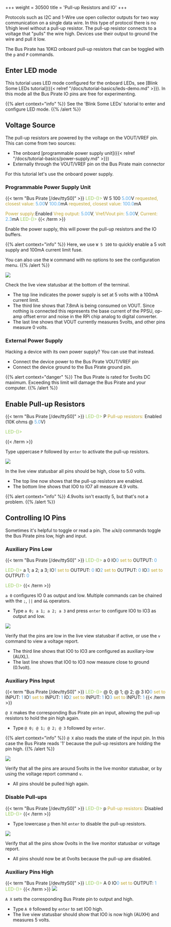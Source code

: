 +++
weight = 30500
title = 'Pull-up Resistors and IO'
+++

Protocols such as I2C and 1-Wire use open collector outputs for two way communication on a single data wire. In this type of protocol there is no 1/high level without a pull-up resistor. The pull-up resistor connects to a voltage that "pulls" the wire high. Devices use their output to ground the wire and pull it low.

The Bus Pirate has 10KΩ onboard pull-up resistors that can be toggled with the ```p``` and ```P``` commands.

## Enter LED mode

This tutorial uses LED mode configured for the onboard LEDs, see [Blink Some LEDs tutorial]({{< relref "/docs/tutorial-basics/leds-demo.md" >}}). In this mode all the Bus Pirate IO pins are free for experimenting.

{{% alert context="info" %}}
See the 'Blink Some LEDs' tutorial to enter and configure LED mode.
{{% /alert %}}

## Voltage Source

The pull-up resistors are powered by the voltage on the VOUT/VREF pin. This can come from two sources:

- The onboard [programmable power supply unit]({{< relref "/docs/tutorial-basics/power-supply.md" >}})
- Externally through the VOUT/VREF pin on the Bus Pirate main connector

For this tutorial let's use the onboard power supply.

### Programmable Power Supply Unit

{{< term "Bus Pirate [/dev/ttyS0]" >}}
<span style="color:#96cb59">LED-()></span>  W 5 100
<span style="color:#53a6e6">5.00</span>V<span style="color:#bfa530"> requested, closest value: <span style="color:#53a6e6">5.00</span></span>V
<span style="color:#53a6e6">100.0</span>mA<span style="color:#bfa530"> requested, closest value: <span style="color:#53a6e6">100.0</span></span>mA

<span style="color:#bfa530">Power supply:</span>Enabled
<span style="color:#bfa530">Vreg output: <span style="color:#53a6e6">5.00</span></span>V<span style="color:#bfa530">, Vref/Vout pin: <span style="color:#53a6e6">5.00</span></span>V<span style="color:#bfa530">, Current: <span style="color:#53a6e6">2.3</span></span>mA<span style="color:#bfa530">
</span>
<span style="color:#96cb59">LED-()></span> 
{{< /term >}}

Enable the power supply, this will power the pull-up resistors and the IO buffers.

{{% alert context="info" %}}
Here, we use ```W 5 100``` to quickly enable a 5 volt supply and 100mA current limit fuse. 

You can also use the ```W``` command with no options to see the configuration menu.
{{% /alert %}}

![](/images/docs/fw/pullup-statusbar-3.png)

Check the live view statusbar at the bottom of the terminal. 
- The top line indicates the power supply is set at 5 volts with a 100mA current limit. 
- The third line shows that 7.8mA is being consumed on VOUT. Since nothing is connected this represents the base current of the PPSU, op-amp offset error and noise in the RPi chip analog to digital converter.
- The last line shows that VOUT currently measures 5volts, and other pins measure 0 volts.

### External Power Supply

Hacking a device with its own power supply? You can use that instead. 

- Connect the device power to the Bus Pirate VOUT/VREF pin
- Connect the device ground to the Bus Pirate ground pin.

{{% alert context="danger" %}}
The Bus Pirate is rated for 5volts DC maximum. Exceeding this limit will damage the Bus Pirate and your computer.
{{% /alert %}}

## Enable Pull-up Resistors

{{< term "Bus Pirate [/dev/ttyS0]" >}}
<span style="color:#96cb59">LED-()></span> P
<span style="color:#bfa530"><span style="color:#bfa530">Pull-up resistors:</span></span> Enabled (10K ohms @ <span style="color:#53a6e6">5.0</span>V)

<span style="color:#96cb59">LED-()></span> 


{{< /term >}}

Type uppercase ```P``` followed by ```enter``` to activate the pull-up resistors.

![](/images/docs/fw/pullup-statusbar-1.png)

In the live view statusbar all pins should be high, close to 5.0 volts.
- The top line now shows that the pull-up resistors are enabled.
- The bottom line shows that IO0 to IO7 all measure 4.9 volts.

{{% alert context="info" %}}
4.9volts isn't exactly 5, but that's not a problem.
{{% /alert %}}

## Controlling IO Pins

Sometimes it's helpful to toggle or read a pin. The ```a```/```A```/```@``` commands toggle the Bus Pirate pins low, high and input.

### Auxiliary Pins Low

{{< term "Bus Pirate [/dev/ttyS0]" >}}
<span style="color:#96cb59">LED-()></span> a 0
IO<span style="color:#53a6e6">0<span style="color:#bfa530"> set to</span></span> OUTPUT: <span style="color:#53a6e6">0</span>

<span style="color:#96cb59">LED-()></span> a 1; a 2; a 3; 
IO<span style="color:#53a6e6">1<span style="color:#bfa530"> set to</span></span> OUTPUT: <span style="color:#53a6e6">0</span>
IO<span style="color:#53a6e6">2<span style="color:#bfa530"> set to</span></span> OUTPUT: <span style="color:#53a6e6">0</span>
IO<span style="color:#53a6e6">3<span style="color:#bfa530"> set to</span></span> OUTPUT: <span style="color:#53a6e6">0</span>

<span style="color:#96cb59">LED-()></span> 
{{< /term >}}

```a 0``` configures IO 0 as output and low. Multiple commands can be chained with the ```;```, ```||``` and ```&&``` operators.

- Type ```a 0; a 1; a 2; a 3``` and press ```enter``` to configure IO0 to IO3 as output and low.

![](/images/docs/fw/pullup-statusbar-2.png)

Verify that the pins are low in the live view statusbar if active, or use the ```v``` command to view a voltage report.
- The third line shows that IO0 to IO3 are configured as auxiliary-low (AUXL).
- The last line shows that IO0 to IO3 now measure close to ground (0.1volt).

### Auxiliary Pins Input

{{< term "Bus Pirate [/dev/ttyS0]" >}}
<span style="color:#96cb59">LED-()></span> @ 0; @ 1; @ 2; @ 3
IO<span style="color:#53a6e6">0<span style="color:#bfa530"> set to</span></span> INPUT: <span style="color:#53a6e6">1</span>
IO<span style="color:#53a6e6">1<span style="color:#bfa530"> set to</span></span> INPUT: <span style="color:#53a6e6">1</span>
IO<span style="color:#53a6e6">2<span style="color:#bfa530"> set to</span></span> INPUT: <span style="color:#53a6e6">1</span>
IO<span style="color:#53a6e6">3<span style="color:#bfa530"> set to</span></span> INPUT: <span style="color:#53a6e6">1</span>
{{< /term >}}

```@ X``` makes the corresponding Bus Pirate pin an input, allowing the pull-up resistors to hold the pin high again.  
- Type ```@ 0; @ 1; @ 2; @ 3``` followed by ```enter```.

{{% alert context="info" %}}
```@ X``` also reads the state of the input pin. In this case the Bus Pirate reads '1' because the pull-up resistors are holding the pin high.
{{% /alert %}}

![](/images/docs/fw/pullup-statusbar-1.png)

Verify that all the pins are around 5volts in the live monitor statusbar, or by using the voltage report command ```v```.
- All pins should be pulled high again.

### Disable Pull-ups
{{< term "Bus Pirate [/dev/ttyS0]" >}}
<span style="color:#96cb59">LED-()></span> p
<span style="color:#bfa530">Pull-up resistors:</span> Disabled
<span style="color:#96cb59">LED-()></span>
{{< /term >}}

- Type lowercase ```p``` then hit ```enter``` to disable the pull-up resistors.

![](/images/docs/fw/pullup-statusbar-4.png)

Verify that all the pins show 0volts in the live monitor statusbar or voltage report.
- All pins should now be at 0volts because the pull-up are disabled.

### Auxiliary Pins High
{{< term "Bus Pirate [/dev/ttyS0]" >}}
<span style="color:#96cb59">LED-()></span> A 0
IO<span style="color:#53a6e6">0<span style="color:#bfa530"> set to</span></span> OUTPUT: <span style="color:#53a6e6">1</span>
<span style="color:#96cb59">LED-()></span> 
{{< /term >}}
![](/images/docs/fw/aux-a.png)

```A X``` sets the corresponding Bus Pirate pin to output and high.
- Type ```A 0``` followed by ```enter``` to set IO0 high.
- The live view statusbar should show that IO0 is now high (AUXH) and measures 5 volts.